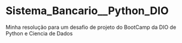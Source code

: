 # Sistema_Bancario__Python_DIO
Minha resolução para um desafio de projeto do BootCamp da DIO de Python e Ciencia de Dados
